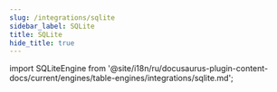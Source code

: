 ```yaml
---
slug: /integrations/sqlite
sidebar_label: SQLite
title: SQLite
hide_title: true
---
```


import SQLiteEngine from '@site/i18n/ru/docusaurus-plugin-content-docs/current/engines/table-engines/integrations/sqlite.md';

<SQLiteEngine/>
